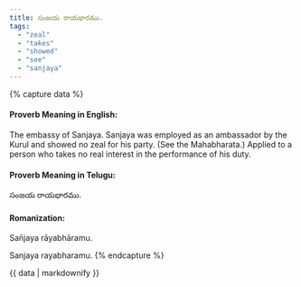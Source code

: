 ```yaml
---
title: సంజయ రాయభారము.
tags:
  - "zeal"
  - "takes"
  - "showed"
  - "see"
  - "sanjaya"
---
```


{% capture data %}
#### Proverb Meaning in English:
The embassy of Sanjaya.
Sanjaya was employed as an ambassador by the Kurul and showed no zeal for his party. (See the Mahabharata.)
Applied to a person who takes no real interest in the performance of his duty.

#### Proverb Meaning in Telugu:
సంజయ రాయభారము.

#### Romanization:
San̄jaya rāyabhāramu.

Sanjaya rayabharamu.
{% endcapture %}

{{ data | markdownify }}


